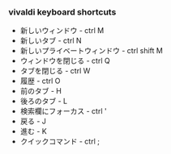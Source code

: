 ﻿### vivaldi keyboard shortcuts

- 新しいウィンドウ - ctrl M
- 新しいタブ - ctrl N
- 新しいプライベートウィンドウ - ctrl shift M
- ウィンドウを閉じる - ctrl Q
- タブを閉じる - ctrl W
- 履歴 - ctrl O
- 前のタブ - H
- 後ろのタブ - L
- 検索欄にフォーカス - ctrl '
- 戻る - J
- 進む - K
- クイックコマンド - ctrl ;